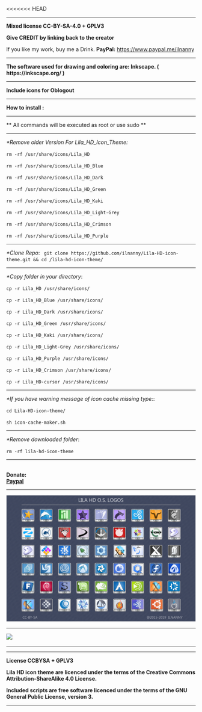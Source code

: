 
<<<<<<< HEAD
<hr align=”left” size=”1″ width=”300″ color=”red” noshade>
<P><b> Mixed license CC-BY-SA-4.0 + GPLV3</b></P>
<P><b>Give CREDIT by linking back to the creator </b></P>

If you like my work, buy me a Drink.
<b>PayPal:</b>
https://www.paypal.me/ilnanny
<hr align=”left” size=”1″ width=”300″ color=”red” noshade>
<P><b>The software used for drawing and coloring are: Inkscape. ( https://inkscape.org/ )</b></P>
<hr align=”left” size=”1″ width=”300″ color=”red” noshade>
<P><b>Include icons for Oblogout </b></P>
<hr align=”left” size=”1″ width=”300″ color=”red” noshade>
<strong>How to install :</strong>
<hr align=”left” size=”1″ width=”300″ color=”red” noshade>
** All commands will be executed as root or use sudo **
<hr align=”left” size=”1″ width=”300″ color=”red” noshade>
<i>*Remove older Version For Lila_HD_Icon_Theme:</i>
 <P><code>rm -rf /usr/share/icons/Lila_HD</code></P>
 <P><code>rm -rf /usr/share/icons/Lila_HD_Blue</code></P>
 <P><code>rm -rf /usr/share/icons/Lila_HD_Dark</code></P>
 <P><code>rm -rf /usr/share/icons/Lila_HD_Green</code></P>
 <P><code>rm -rf /usr/share/icons/Lila_HD_Kaki</code></P>
 <P><code>rm -rf /usr/share/icons/Lila_HD_Light-Grey</code></P>
 <P><code>rm -rf /usr/share/icons/Lila_HD_Crimson</code></P>
 <P><code>rm -rf /usr/share/icons/Lila_HD_Purple</code></P>

<hr align=”left” size=”1″ width=”300″ color=”red” noshade>
<i>*Clone Repo</i>:
<code> git clone https://github.com/ilnanny/Lila-HD-icon-theme.git && cd /lila-hd-icon-theme/</code>
<hr align=”left” size=”1″ width=”300″ color=”red” noshade>
<i>*Copy folder in your directory</i>:
<P><code>cp -r Lila_HD /usr/share/icons/</code></P>
<P><code>cp -r Lila_HD_Blue /usr/share/icons/</code></P>
<P><code>cp -r Lila_HD_Dark /usr/share/icons/</code></P>
<P><code>cp -r Lila_HD_Green /usr/share/icons/</code></P>
<P><code>cp -r Lila_HD_Kaki /usr/share/icons/</code></P>
<P><code>cp -r Lila_HD_Light-Grey /usr/share/icons/</code></P>
<P><code>cp -r Lila_HD_Purple /usr/share/icons/</code></P>
<P><code>cp -r Lila_HD_Crimson /usr/share/icons/</code></P>
<P><code>cp -r Lila_HD-cursor /usr/share/icons/</code></P>

<hr align=”left” size=”1″ width=”300″ color=”red” noshade></P>
<i>*If you have warning message of icon cache missing type:</i>:

<P><code>cd Lila-HD-icon-theme/</code></P>
<P><code>sh icon-cache-maker.sh</code></P>

<hr align=”left” size=”1″ width=”300″ color=”red” noshade>
<i>*Remove downloaded folder</i>:

<code>rm -rf lila-hd-icon-theme</code>
<hr align=”left” size=”1″ width=”300″ color=”red” noshade>

<br><b>Donate:</b></br>
<b><a href="https://www.paypal.me/ilnanny" target="_blank">Paypal</a></b>

<hr align=”left” size=”1″ width=”300″ color=”red” noshade>

<img src="https://raw.githubusercontent.com/ilnanny/lila-hd-distibutor-logo/master/os.png?raw=true%22Lila">

<hr align=”left” size=”1″ width=”300″ color=”red” noshade>
<img src="https://github.com/ilnanny/Lila-HD-Folders/blob/master/folders.png?raw=true"Lila HD folders">

<hr align=”left” size=”1″ width=”300″ color=”red” noshade>

<hr align=”left” size=”1″ width=”300″ color=”red” noshade>
<P><b> License CCBYSA + GPLV3</b></P>
<P><b>Lila HD icon theme are licenced under the terms of the Creative Commons Attribution-ShareAlike 4.0 License.

Included scripts are free software licenced under the terms of the GNU General Public License, version 3.</b></P>
<hr align=”left” size=”1″ width=”300″ color=”red” noshade>

